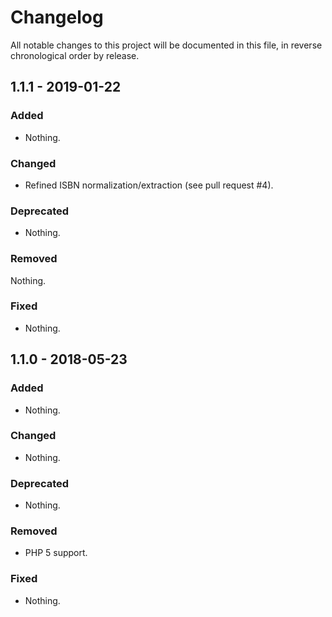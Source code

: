 # Changelog

All notable changes to this project will be documented in this file, in reverse chronological order by release.

## 1.1.1 - 2019-01-22

### Added

- Nothing.

### Changed

- Refined ISBN normalization/extraction (see pull request #4).

### Deprecated

- Nothing.

### Removed

Nothing.

### Fixed

- Nothing.

## 1.1.0 - 2018-05-23

### Added

- Nothing.

### Changed

- Nothing.

### Deprecated

- Nothing.

### Removed

- PHP 5 support.

### Fixed

- Nothing.
